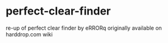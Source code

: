 # perfect-clear-finder
re-up of perfect clear finder by eRRORq originally available on harddrop.com wiki
